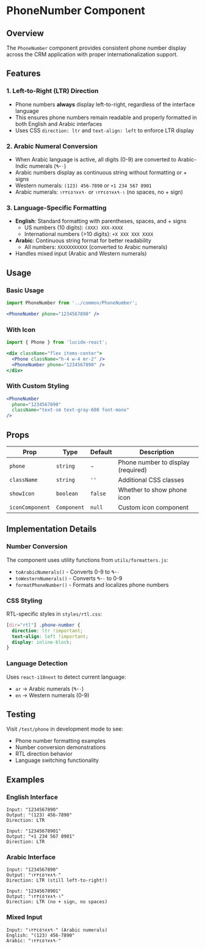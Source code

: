 # PhoneNumber Component

## Overview
The `PhoneNumber` component provides consistent phone number display across the CRM application with proper internationalization support.

## Features

### 1. Left-to-Right (LTR) Direction
- Phone numbers **always** display left-to-right, regardless of the interface language
- This ensures phone numbers remain readable and properly formatted in both English and Arabic interfaces
- Uses CSS `direction: ltr` and `text-align: left` to enforce LTR display

### 2. Arabic Numeral Conversion
- When Arabic language is active, all digits (0-9) are converted to Arabic-Indic numerals (٠-٩)
- Arabic numbers display as continuous string without formatting or + signs
- Western numerals: `(123) 456-7890` or `+1 234 567 8901`
- Arabic numerals: `١٢٣٤٥٦٧٨٩٠` or `١٢٣٤٥٦٧٨٩٠١` (no spaces, no + sign)

### 3. Language-Specific Formatting
- **English**: Standard formatting with parentheses, spaces, and + signs
  - US numbers (10 digits): `(XXX) XXX-XXXX`
  - International numbers (>10 digits): `+X XXX XXX XXXX`
- **Arabic**: Continuous string format for better readability
  - All numbers: `XXXXXXXXXXX` (converted to Arabic numerals)
- Handles mixed input (Arabic and Western numerals)

## Usage

### Basic Usage
```jsx
import PhoneNumber from '../common/PhoneNumber';

<PhoneNumber phone="1234567890" />
```

### With Icon
```jsx
import { Phone } from 'lucide-react';

<div className="flex items-center">
  <Phone className="h-4 w-4 mr-2" />
  <PhoneNumber phone="1234567890" />
</div>
```

### With Custom Styling
```jsx
<PhoneNumber 
  phone="1234567890" 
  className="text-sm text-gray-600 font-mono"
/>
```

## Props

| Prop | Type | Default | Description |
|------|------|---------|-------------|
| `phone` | `string` | - | Phone number to display (required) |
| `className` | `string` | `''` | Additional CSS classes |
| `showIcon` | `boolean` | `false` | Whether to show phone icon |
| `iconComponent` | `Component` | `null` | Custom icon component |

## Implementation Details

### Number Conversion
The component uses utility functions from `utils/formatters.js`:
- `toArabicNumerals()` - Converts 0-9 to ٠-٩
- `toWesternNumerals()` - Converts ٠-٩ to 0-9
- `formatPhoneNumber()` - Formats and localizes phone numbers

### CSS Styling
RTL-specific styles in `styles/rtl.css`:
```css
[dir="rtl"] .phone-number {
  direction: ltr !important;
  text-align: left !important;
  display: inline-block;
}
```

### Language Detection
Uses `react-i18next` to detect current language:
- `ar` → Arabic numerals (٠-٩)
- `en` → Western numerals (0-9)

## Testing
Visit `/test/phone` in development mode to see:
- Phone number formatting examples
- Number conversion demonstrations
- RTL direction behavior
- Language switching functionality

## Examples

### English Interface
```
Input: "1234567890"
Output: "(123) 456-7890"
Direction: LTR

Input: "12345678901"
Output: "+1 234 567 8901"
Direction: LTR
```

### Arabic Interface
```
Input: "1234567890"
Output: "١٢٣٤٥٦٧٨٩٠"
Direction: LTR (still left-to-right!)

Input: "12345678901"
Output: "١٢٣٤٥٦٧٨٩٠١"
Direction: LTR (no + sign, no spaces)
```

### Mixed Input
```
Input: "١٢٣٤٥٦٧٨٩٠" (Arabic numerals)
English: "(123) 456-7890"
Arabic: "١٢٣٤٥٦٧٨٩٠"
```
